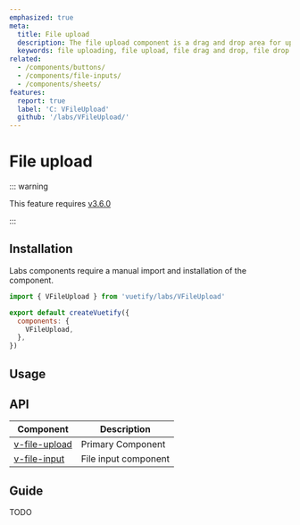 ```yaml
---
emphasized: true
meta:
  title: File upload
  description: The file upload component is a drag and drop area for uploading files.
  keywords: file uploading, file upload, file drag and drop, file drop area, file dropzone, file upload component
related:
  - /components/buttons/
  - /components/file-inputs/
  - /components/sheets/
features:
  report: true
  label: 'C: VFileUpload'
  github: '/labs/VFileUpload/'
---
```


# File upload



<PageFeatures />

::: warning

This feature requires [v3.6.0](/getting-started/release-notes/?version=v3.6.0)

:::

## Installation

Labs components require a manual import and installation of the component.

```js { resource="src/plugins/vuetify.js" }
import { VFileUpload } from 'vuetify/labs/VFileUpload'

export default createVuetify({
  components: {
    VFileUpload,
  },
})
```

## Usage

<ExamplesUsage name="v-file-upload" />

<PromotedEntry />

## API

| Component | Description |
| - | - |
| [v-file-upload](/api/v-file-upload/) | Primary Component |
| [v-file-input](/api/v-file-input/) | File input component |

<ApiInline hide-links />

## Guide

TODO
